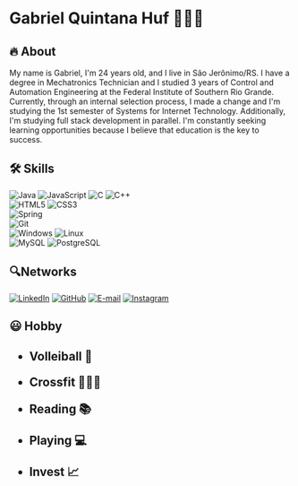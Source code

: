 
<h1>Gabriel Quintana Huf 👨🏾‍💻</h1>
<h2>🔥 About</h2>
<p>
 My name is Gabriel, I'm 24 years old, and I live in São Jerônimo/RS. I have a degree in Mechatronics Technician and I studied 3 years of Control and Automation Engineering at the Federal Institute of Southern Rio Grande. Currently, through an internal selection process, I made a change and I'm studying the 1st semester of Systems for Internet Technology. Additionally, I'm studying full stack development in parallel. I'm constantly seeking learning opportunities because I believe that education is the key to success.<p>

<h2>🛠 Skills</h2>

<img src="https://img.shields.io/badge/java-%23ED8B00.svg?style=for-the-badge&logo=openjdk&logoColor=white" alt="Java">
<img src="https://img.shields.io/badge/JavaScript-F7DF1E?style=for-the-badge&logo=javascript&logoColor=black" alt="JavaScript"> 
<img src="https://img.shields.io/badge/C-00599C?style=for-the-badge&logo=c&logoColor=white" alt="C">
<img src="https://img.shields.io/badge/C%2B%2B-00599C?style=for-the-badge&logo=c%2B%2B&logoColor=white" alt="C++"><br>
<img src="https://img.shields.io/badge/HTML5-E34F26?style=for-the-badge&logo=html5&logoColor=white" alt="HTML5">
<img src="https://img.shields.io/badge/CSS3-1572B6?style=for-the-badge&logo=css3&logoColor=white" alt="CSS3"><br>
<img src="https://img.shields.io/badge/spring-%236DB33F.svg?style=for-the-badge&logo=spring&logoColor=white" alt="Spring"><br>
<img src="https://img.shields.io/badge/GIT-E44C30?style=for-the-badge&logo=git&logoColor=white" alt="Git"><br>
<img src="https://img.shields.io/badge/Windows-000?style=for-the-badge&logo=windows&logoColor=2CA5E0" alt="Windows">
<img src="https://img.shields.io/badge/Linux-000?style=for-the-badge&logo=linux&logoColor=FCC624" alt="Linux"><br>
<img src="https://img.shields.io/badge/MySQL-00000F?style=for-the-badge&logo=mysql&logoColor=white" alt="MySQL">
<img src="https://img.shields.io/badge/PostgreSQL-000?style=for-the-badge&logo=postgresql" alt="PostgreSQL">

<h2>🔍Networks</h2>  

[![LinkedIn](https://img.shields.io/badge/LinkedIn-0077B5?style=for-the-badge&logo=linkedin&logoColor=white)](https://www.linkedin.com/in/gabriel-huff/)
[![GitHub](https://img.shields.io/badge/GitHub-100000?style=for-the-badge&logo=github&logoColor=white)](https://github.com/Gabrielhuff47)
[![E-mail](https://img.shields.io/badge/-Email-000?style=for-the-badge&logo=microsoft-outlook&logoColor=007BFF)](mailto:gabriel_quintanahuff@hotmail.com)
[![Instagram](https://img.shields.io/badge/-Instagram-%23E4405F?style=for-the-badge&logo=instagram&logoColor=white)](https://www.instagram.com/gabrielhuff1/)

<h2>😃 Hobby<h2>

- Volleiball 🏐 

- Crossfit   🏋🏾‍♂️

- Reading    📚

- Playing    💻

- Invest  📈
